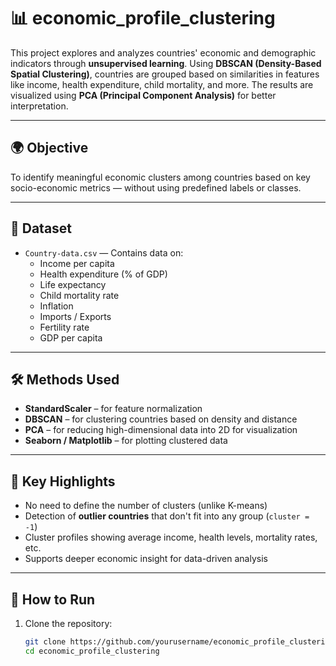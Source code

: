
# 📊 economic_profile_clustering

This project explores and analyzes countries' economic and demographic indicators through **unsupervised learning**. Using **DBSCAN (Density-Based Spatial Clustering)**, countries are grouped based on similarities in features like income, health expenditure, child mortality, and more. The results are visualized using **PCA (Principal Component Analysis)** for better interpretation.

---

## 🌍 Objective

To identify meaningful economic clusters among countries based on key socio-economic metrics — without using predefined labels or classes.

---

## 📁 Dataset

- `Country-data.csv` — Contains data on:
  - Income per capita
  - Health expenditure (% of GDP)
  - Life expectancy
  - Child mortality rate
  - Inflation
  - Imports / Exports
  - Fertility rate
  - GDP per capita

---

## 🛠️ Methods Used

- **StandardScaler** – for feature normalization
- **DBSCAN** – for clustering countries based on density and distance
- **PCA** – for reducing high-dimensional data into 2D for visualization
- **Seaborn / Matplotlib** – for plotting clustered data

---

## 📌 Key Highlights

- No need to define the number of clusters (unlike K-means)
- Detection of **outlier countries** that don't fit into any group (`cluster = -1`)
- Cluster profiles showing average income, health levels, mortality rates, etc.
- Supports deeper economic insight for data-driven analysis

---

## 🧪 How to Run

1. Clone the repository:
   ```bash
   git clone https://github.com/yourusername/economic_profile_clustering.git
   cd economic_profile_clustering
